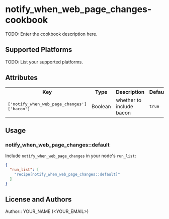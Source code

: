 # notify_when_web_page_changes-cookbook

TODO: Enter the cookbook description here.

## Supported Platforms

TODO: List your supported platforms.

## Attributes

<table>
  <tr>
    <th>Key</th>
    <th>Type</th>
    <th>Description</th>
    <th>Default</th>
  </tr>
  <tr>
    <td><tt>['notify_when_web_page_changes']['bacon']</tt></td>
    <td>Boolean</td>
    <td>whether to include bacon</td>
    <td><tt>true</tt></td>
  </tr>
</table>

## Usage

### notify_when_web_page_changes::default

Include `notify_when_web_page_changes` in your node's `run_list`:

```json
{
  "run_list": [
    "recipe[notify_when_web_page_changes::default]"
  ]
}
```

## License and Authors

Author:: YOUR_NAME (<YOUR_EMAIL>)
